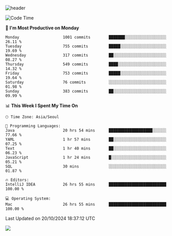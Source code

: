 ![header](https://capsule-render.vercel.app/api?type=Egg&color=timeAuto&height=300&section=header&text=PoPo&fontSize=90&animation=fadeIn)

  <!--START_SECTION:waka-->
![Code Time](http://img.shields.io/badge/Code%20Time-2%2C059%20hrs%2051%20mins-blue)

📅 **I'm Most Productive on Monday** 

```text
Monday                   1001 commits        ███████░░░░░░░░░░░░░░░░░░   26.11 % 
Tuesday                  755 commits         █████░░░░░░░░░░░░░░░░░░░░   19.69 % 
Wednesday                317 commits         ██░░░░░░░░░░░░░░░░░░░░░░░   08.27 % 
Thursday                 549 commits         ████░░░░░░░░░░░░░░░░░░░░░   14.32 % 
Friday                   753 commits         █████░░░░░░░░░░░░░░░░░░░░   19.64 % 
Saturday                 76 commits          ░░░░░░░░░░░░░░░░░░░░░░░░░   01.98 % 
Sunday                   383 commits         ██░░░░░░░░░░░░░░░░░░░░░░░   09.99 % 
```


📊 **This Week I Spent My Time On** 

```text
🕑︎ Time Zone: Asia/Seoul

💬 Programming Languages: 
Java                     20 hrs 54 mins      ███████████████████░░░░░░   77.66 % 
YAML                     1 hr 57 mins        ██░░░░░░░░░░░░░░░░░░░░░░░   07.25 % 
Text                     1 hr 40 mins        ██░░░░░░░░░░░░░░░░░░░░░░░   06.23 % 
JavaScript               1 hr 24 mins        █░░░░░░░░░░░░░░░░░░░░░░░░   05.21 % 
SQL                      30 mins             ░░░░░░░░░░░░░░░░░░░░░░░░░   01.87 % 

🔥 Editors: 
IntelliJ IDEA            26 hrs 55 mins      █████████████████████████   100.00 % 

💻 Operating System: 
Mac                      26 hrs 55 mins      █████████████████████████   100.00 % 
```


 Last Updated on 20/10/2024 18:37:12 UTC
<!--END_SECTION:waka-->



<img src="https://capsule-render.vercel.app/api?type=Egg&color=timeAuto&height=300&section=footer&text=PoPo&fontSize=90&animation=fadeIn&reversal=true" />
